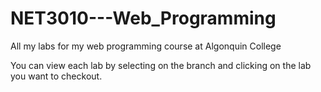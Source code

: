 # NET3010---Web_Programming
All my labs for my web programming course at Algonquin College

You can view each lab by selecting on the branch and clicking on the lab you want to checkout.
